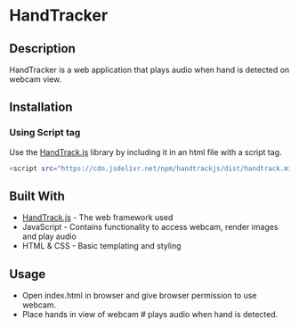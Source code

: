 # HandTracker

## Description
HandTracker is a web application that plays audio when hand is detected on webcam view.


## Installation

### Using Script tag
Use the [HandTrack.js](https://github.com/victordibia/handtrack.js/) library by including it in an html file with a script tag.

```bash
<script src="https://cdn.jsdelivr.net/npm/handtrackjs/dist/handtrack.min.js"> </script>
```

## Built With

* [HandTrack.js](https://github.com/victordibia/handtrack.js/) - The web framework used
* JavaScript - Contains functionality to access webcam, render images and play audio
* HTML & CSS - Basic templating and styling

## Usage

* Open index.html in browser and give browser permission to use webcam.
* Place hands in view of webcam # plays audio when hand is detected.
